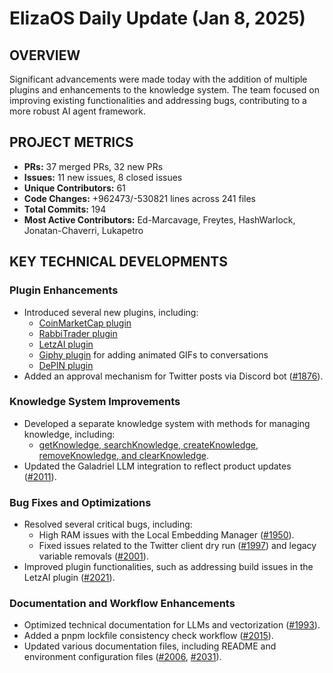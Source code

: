 # ElizaOS Daily Update (Jan 8, 2025)

## OVERVIEW

Significant advancements were made today with the addition of multiple plugins and enhancements to the knowledge system. The team focused on improving existing functionalities and addressing bugs, contributing to a more robust AI agent framework.

## PROJECT METRICS

- **PRs:** 37 merged PRs, 32 new PRs
- **Issues:** 11 new issues, 8 closed issues
- **Unique Contributors:** 61
- **Code Changes:** +962473/-530821 lines across 241 files
- **Total Commits:** 194
- **Most Active Contributors:** Ed-Marcavage, Freytes, HashWarlock, Jonatan-Chaverri, Lukapetro

## KEY TECHNICAL DEVELOPMENTS

### Plugin Enhancements

- Introduced several new plugins, including:
  - [CoinMarketCap plugin](https://github.com/elizaos/eliza/pull/1773)
  - [RabbiTrader plugin](https://github.com/elizaos/eliza/pull/1785)
  - [LetzAI plugin](https://github.com/elizaos/eliza/pull/1868)
  - [Giphy plugin](https://github.com/elizaos/eliza/pull/1873) for adding animated GIFs to conversations
  - [DePIN plugin](https://github.com/elizaos/eliza/pull/1874)
- Added an approval mechanism for Twitter posts via Discord bot ([#1876](https://github.com/elizaos/eliza/pull/1876)).

### Knowledge System Improvements

- Developed a separate knowledge system with methods for managing knowledge, including:
  - [getKnowledge, searchKnowledge, createKnowledge, removeKnowledge, and clearKnowledge](https://github.com/elizaos/eliza/pull/2005).
- Updated the Galadriel LLM integration to reflect product updates ([#2011](https://github.com/elizaos/eliza/pull/2011)).

### Bug Fixes and Optimizations

- Resolved several critical bugs, including:
  - High RAM issues with the Local Embedding Manager ([#1950](https://github.com/elizaos/eliza/pull/1950)).
  - Fixed issues related to the Twitter client dry run ([#1997](https://github.com/elizaos/eliza/pull/1997)) and legacy variable removals ([#2001](https://github.com/elizaos/eliza/pull/2001)).
- Improved plugin functionalities, such as addressing build issues in the LetzAI plugin ([#2021](https://github.com/elizaos/eliza/pull/2021)).

### Documentation and Workflow Enhancements

- Optimized technical documentation for LLMs and vectorization ([#1993](https://github.com/elizaos/eliza/pull/1993)).
- Added a pnpm lockfile consistency check workflow ([#2015](https://github.com/elizaos/eliza/pull/2015)).
- Updated various documentation files, including README and environment configuration files ([#2006](https://github.com/elizaos/eliza/pull/2006), [#2031](https://github.com/elizaos/eliza/pull/2031)).
